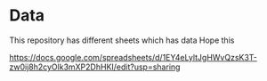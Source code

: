 # Data
This repository has different sheets which has data 
Hope this

https://docs.google.com/spreadsheets/d/1EY4eLyltJgHWvQzsK3T-zw0ij8h2cyOlk3mXP2DhHKI/edit?usp=sharing

